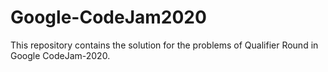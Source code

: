 # Google-CodeJam2020
This repository contains the solution for the problems of Qualifier Round in Google CodeJam-2020.
